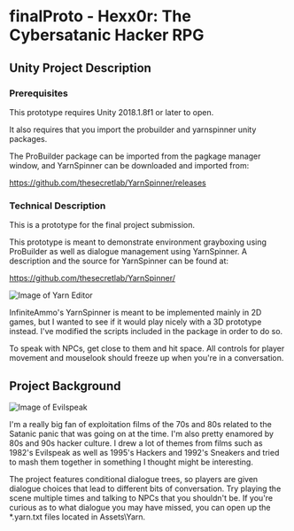 # finalProto - Hexx0r: The Cybersatanic Hacker RPG

## Unity Project Description

### Prerequisites

This prototype requires Unity 2018.1.8f1 or later to open. 

It also requires that you import the probuilder and yarnspinner unity packages. 

The ProBuilder package can be imported from the pagkage manager window, and YarnSpinner can be downloaded and imported from: 

https://github.com/thesecretlab/YarnSpinner/releases

### Technical Description

This is a prototype for the final project submission.

This prototype is meant to demonstrate environment grayboxing using ProBuilder as well as dialogue management using YarnSpinner. A description and the source for YarnSpinner can be found at:

https://github.com/thesecretlab/YarnSpinner/

![Image of Yarn Editor](https://camo.githubusercontent.com/df5657e429b85de5ee4555573fc7db7f9650bce6/687474703a2f2f696e66696e697465616d6d6f2e636f6d2f5961726e2f73637265656e73686f742e6a7067)

InfiniteAmmo's YarnSpinner is meant to be implemented mainly in 2D games, but I wanted to see if it would play nicely with a 3D prototype instead. I've modified the scripts included in the package in order to do so.

To speak with NPCs, get close to them and hit space. All controls for player movement and mouselook should freeze up when you're in a conversation.

## Project Background
![Image of Evilspeak](http://www.starringthecomputer.com/snapshots/evilspeak_apple_ii_3.jpg)


I'm a really big fan of exploitation films of the 70s and 80s related to the Satanic panic that was going on at the time. I'm also pretty enamored by 80s and 90s hacker culture. I drew a lot of themes from films such as 1982's Evilspeak as well as 1995's Hackers and 1992's Sneakers and tried to mash them together in something I thought might be interesting.


The project features conditional dialogue trees, so players are given dialogue choices that lead to different bits of conversation. Try playing the scene multiple times and talking to NPCs that you shouldn't be. If you're curious as to what dialogue you may have missed, you can open up the \*.yarn.txt files located in Assets\Yarn.




